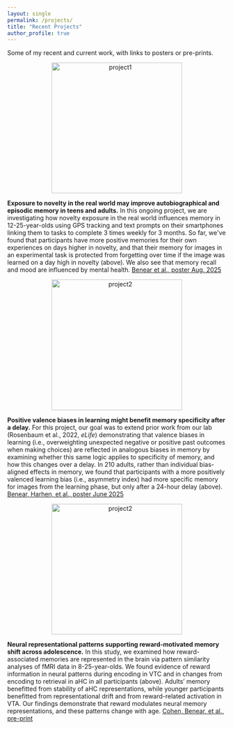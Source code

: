 ```yaml
---
layout: single
permalink: /projects/
title: "Recent Projects"
author_profile: true
---
```


Some of my recent and current work, with links to posters or pre-prints.

<p align="center">
  <img src="{{ '/assets/images/project1.png' | relative_url }}" alt="project1" width="300">
</p>

**Exposure to novelty in the real world may improve autobiographical and episodic memory in teens and adults.** In this ongoing project, we are investigating how novelty exposure in the real world influences memory in 12-25-year-olds using GPS tracking and text prompts on their smartphones linking them to tasks to complete 3 times weekly for 3 months. So far, we've found that participants have more positive memories for their own experiences on days higher in novelty, and that their memory for images in an experimental task is protected from forgetting over time if the image was learned on a day high in novelty (above). We also see that memory recall and mood are influenced by mental health. <a href="https://drive.google.com/file/d/14N_-hVCA649Gkg_kNZ-1yA8pkPeGvpwH/view?usp=sharing">Benear et al., poster Aug. 2025</a>

<p align="center">
  <img src="{{ '/assets/images/project2.png' | relative_url }}" alt="project2" width="300">
</p>

**Positive valence biases in learning might benefit memory specificity after a delay.** For this project, our goal was to extend prior work from our lab (Rosenbaum et al., 2022, *eLife*) demonstrating that valence biases in learning (i.e., overweighting unexpected negative or positive past outcomes when making choices) are reflected in analogous biases in memory by examining whether this same logic applies to specificity of memory, and how this changes over a delay. In 210 adults, rather than individual bias-aligned effects in memory, we found that participants with a more positively valenced learning bias (i.e., asymmetry index) had more specific memory for images from the learning phase, but only after a 24-hour delay (above). <a href="https://drive.google.com/file/d/1C8vx3HJ4bSVkU25sBMuW8GHQEB-qN90J/view?usp=sharing">Benear, Harhen, et al., poster June 2025</a> 


<p align="center">
  <img src="{{ '/assets/images/project3.png' | relative_url }}" alt="project2" width="300">
</p>

**Neural representational patterns supporting reward-motivated memory shift across adolescence.** In this study, we examined how reward-associated memories are represented in the brain via pattern similarity analyses of fMRI data in 8-25-year-olds. We found evidence of reward information in neural patterns during encoding in VTC and in changes from encoding to retrieval in aHC in all participants (above). Adults’ memory benefitted from stability of aHC representations, while younger participants benefitted from representational drift and from reward-related activation in VTA. Our findings demonstrate that reward modulates neural memory representations, and these patterns change with age. <a href="https://doi.org/10.31234/osf.io/h53qa_v2">Cohen, Benear, et al., pre-print</a>